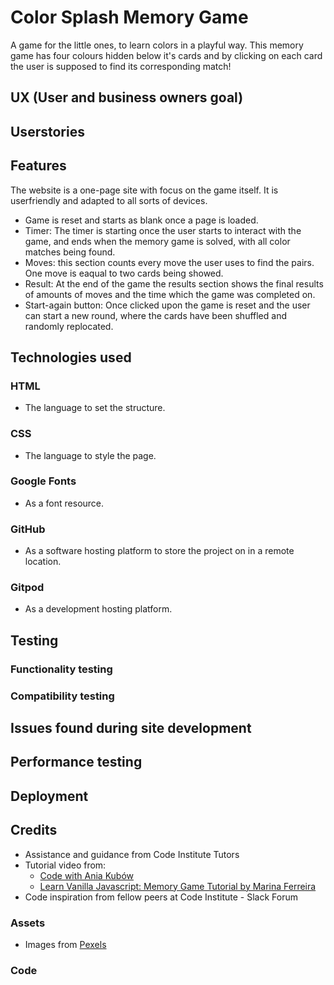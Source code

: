 # Color Splash Memory Game
A game for the little ones, to learn colors in a playful way. This memory game has four colours hidden below it's cards and by clicking on each card the user is supposed to find its corresponding match!

## UX (User and business owners goal)

## Userstories

## Features

The website is a one-page site with focus on the game itself. It is userfriendly and adapted to all sorts of devices. 

* Game is reset and starts as blank once a page is loaded.
* Timer: The timer is starting once the user starts to interact with the game, and ends when the memory game is solved, with all color matches being found.
* Moves: this section counts every move the user uses to find the pairs. One move is eaqual to two cards being showed.
* Result: At the end of the game the results section shows the final results of amounts of moves and the time which the game was completed on.
* Start-again button: Once clicked upon the game is reset and the user can start a new round, where the cards have been shuffled and randomly replocated.

## Technologies used

### HTML 
* The language to set the structure.

### CSS
* The language to style the page.

### Google Fonts
* As a font resource. 

### GitHub
* As a software hosting platform to store the project on in a remote location.

### Gitpod
* As a development hosting platform.

## Testing

### Functionality testing

### Compatibility testing

## Issues found during site development

## Performance testing

## Deployment

## Credits

* Assistance and guidance from Code Institute Tutors
* Tutorial video from: 
    * [Code with Ania Kubów](https://www.youtube.com/watch?v=tjyDOHzKN0w)
    * [Learn Vanilla Javascript: Memory Game Tutorial by Marina Ferreira](https://www.youtube.com/watch?v=zYS4J9m3SsU&list=PLLX1I3KXZ-YH-woTgiCfONMya39-Ty8qw&index=5)
* Code inspiration from fellow peers at Code Institute - Slack Forum

### Assets
* Images from [Pexels](https://www.pexels.com/)


### Code